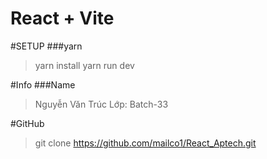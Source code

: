 # React + Vite

#SETUP
###yarn
> yarn install
> yarn run dev

#Info
###Name
> Nguyễn Văn Trúc
> Lớp: Batch-33

#GitHub
> git clone https://github.com/mailco1/React_Aptech.git
